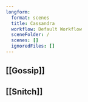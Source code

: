 ```yaml
---
longform:
  format: scenes
  title: Cassandra
  workflow: Default Workflow
  sceneFolder: /
  scenes: []
  ignoredFiles: []
---
```

## [[Gossip]]

## [[Snitch]]

